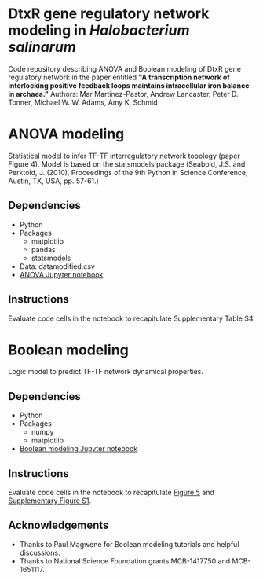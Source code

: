 # DtxR gene regulatory network modeling in *Halobacterium salinarum*

Code repository describing ANOVA and Boolean modeling of DtxR gene regulatory network in the paper entitled **"A transcription network of interlocking positive feedback loops maintains intracellular iron balance in archaea."** Authors: Mar Martinez-Pastor, Andrew Lancaster, Peter D. Tonner, Michael W. W. Adams, Amy K. Schmid


# ANOVA modeling
Statistical model to infer TF-TF interregulatory network topology (paper Figure 4). Model is based on the statsmodels package (Seabold, J.S. and Perktold, J. (2010), Proceedings of the 9th Python in Science Conference, Austin, TX, USA, pp. 57-61.)

## Dependencies
- Python
- Packages
  - matplotlib
  - pandas
  - statsmodels
- Data: datamodified.csv
- [ANOVA Jupyter notebook](https://github.com/amyschmid/DtxR/raw/master/ANOVAanalysis-git.ipynb)

## Instructions 
Evaluate code cells in the notebook to recapitulate Supplementary Table S4. 

# Boolean modeling
Logic model to predict TF-TF network dynamical properties. 

## Dependencies
- Python
- Packages
    - numpy 
    - matplotlib
- [Boolean modeling Jupyter notebook](https://github.com/amyschmid/DtxR/raw/master/dtxR-booleanmodeling-git.ipynb)

## Instructions
Evaluate code cells in the notebook to recapitulate [Figure 5](https://github.com/amyschmid/DtxR/raw/master/Fig5_boolean_output.pdf) and [Supplementary Figure S1](https://github.com/amyschmid/DtxR/raw/master/boolpic32sim_AND_supplement.pdf).

## Acknowledgements
- Thanks to Paul Magwene for Boolean modeling tutorials and helpful discussions.
- Thanks to National Science Foundation grants MCB-1417750 and MCB-1651117.



